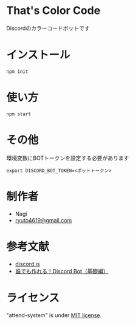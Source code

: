 # That's Color Code
Discordのカラーコードボットです

# インストール
```
npm init
```

# 使い方
```
npm start
```

# その他

環境変数にBOTトークンを設定する必要があります
```
export DISCORD_BOT_TOKEN=<ボットトークン>
```

# 制作者
 
* Nagi
* ryuto4619@gmail.com

# 参考文献

* [discord.js](https://discord.js.org/#/docs/discord.js/main/)
* [誰でも作れる！Discord Bot（基礎編）](https://note.com/exteoi/n/nf1c37cb26c41)
 
# ライセンス

"attend-system" is under [MIT license](https://en.wikipedia.org/wiki/MIT_License).